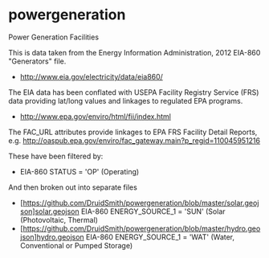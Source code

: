 powergeneration
===============

Power Generation Facilities

This is data taken from the Energy Information Administration, 2012 EIA-860  "Generators" file.

- http://www.eia.gov/electricity/data/eia860/

The EIA data has been conflated with USEPA Facility Registry Service (FRS) data providing lat/long values and linkages to regulated EPA programs.

- http://www.epa.gov/enviro/html/fii/index.html

The FAC_URL attributes provide linkages to EPA FRS Facility Detail Reports, e.g. http://oaspub.epa.gov/enviro/fac_gateway.main?p_regid=110045951216

These have been filtered by: 
- EIA-860 STATUS = 'OP' (Operating)

And then broken out into separate files
- [https://github.com/DruidSmith/powergeneration/blob/master/solar.geojson]solar.geojson EIA-860 ENERGY_SOURCE_1 = 'SUN' (Solar (Photovoltaic, Thermal)
- [https://github.com/DruidSmith/powergeneration/blob/master/hydro.geojson]hydro.geojson EIA-860 ENERGY_SOURCE_1 = 'WAT' (Water, Conventional or Pumped Storage)
